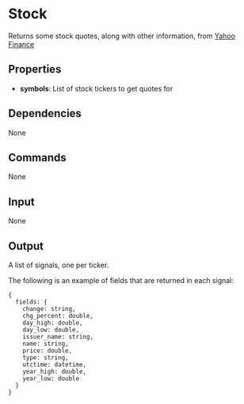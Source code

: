 Stock
============

Returns some stock quotes, along with other information, from [Yahoo Finance](https://finance.yahoo.com/)

Properties
---------

-   **symbols**: List of stock tickers to get quotes for

Dependencies
------------
None

Commands
--------
None

Input
-----
None

Output
------
A list of signals, one per ticker. 

The following is an example of fields that are returned in each signal:

```
{  
  fields: {  
    change: string,
    chg_percent: double,
    day_high: double,
    day_low: double,
    issuer_name: string,
    name: string,
    price: double,
    type: string,
    utctime: datetime,
    year_high: double,
    year_low: double
  }
}
```
